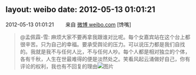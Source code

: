 layout: weibo
date: 2012-05-13 01:01:21
---
<meta name="referrer" content="no-referrer" />

2012-05-13 01:01:21  &nbsp;&nbsp;&nbsp;&nbsp;&nbsp;&nbsp; 来自 <a href="http://weibo.com/" rel="nofollow">微博 weibo.com</a>
[馋嘴]
>  @孟佩霖-雪: 麻烦大家不要再拿我跟谁对比呢。每个女嘉宾站在这个台上都很辛苦。只为自己的幸福。要承受舆论的压力。可以说压力都是我们自找的。我就是我不与任何人比，不与任何人吵。每个人都是相对独立的个体，各有千秋，人生在世最难得的便是淡然处之。笑看风起云涌做好自己，你有评论的权利，我也有不回复的理由 ​​​
>  ![图片](https://ww1.sinaimg.cn/large/64d24d8cjw1dsqzoiwiyrj.jpg)
